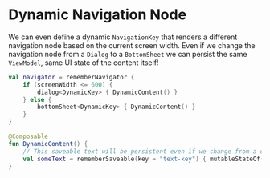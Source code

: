 # Dynamic Navigation Node

We can even define a dynamic `NavigationKey` that renders a different navigation node based on the current screen width. Even if we change the navigation node from a `Dialog` to a `BottomSheet` we can persist the same `ViewModel`, same UI state of the content itself!

```kotlin
val navigator = rememberNavigator { 
    if (screenWidth <= 600) {
        dialog<DynamicKey> { DynamicContent() }
    } else {
        bottomSheet<DynamicKey> { DynamicContent() }
    }
}

@Composable
fun DynamicContent() {
    // This saveable text will be persistent even if we change from a dialog to a bottomsheet!
    val someText = rememberSaveable(key = "text-key") { mutableStateOf("Text") }
}
```
